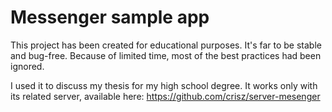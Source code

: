 # Messenger sample app
This project has been created for educational purposes. It's far to be stable and bug-free. Because of limited time, most of the best practices had been ignored.

I used it to discuss my thesis for my high school degree.
It works only with its related server, available here: https://github.com/crisz/server-mesenger
